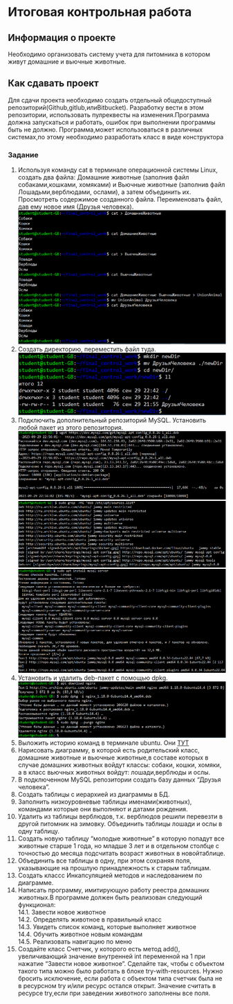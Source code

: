 # Итоговая контрольная работа 
## Информация о проекте 
Необходимо организовать систему учета для питомника в котором живут домашние и вьючные животные. 
## Как сдавать проект 
Для сдачи проекта необходимо создать отдельный общедоступный репозиторий(Github,gitlub,илиBitbucket). Разработку вести в этом репозитории, использовать пулреквесты на изменения.Программа должна запускаться и работать, ошибок при выполнении программы быть не должно. Программа,может использоваться в различных системах,по этому необходимо разработать класс в виде конструктора
### Задание 
1. Используя команду cat в терминале операционной системы Linux, создать два файла: Домашние животные (заполнив файл собаками,кошками, хомяками) и Вьючные животные (заполнив файл Лошадьми,верблюдами, ослами), а затем объединить их. Просмотреть содержимое созданного файла. Переименовать файл, дав ему новое имя (Друзья человека). 
![Задание 1](https://github.com/EvgenyVolenko/Final_control_work_on_the_specialization_block/blob/main/Pictures/task_1.jpg)
2. Создать директорию, переместить файл туда. 
![Задание 2](https://github.com/EvgenyVolenko/Final_control_work_on_the_specialization_block/blob/main/Pictures/task_2.jpg)
3. Подключить дополнительный репозиторий MySQL. Установить любой пакет из этого репозитория. 
![Задание 3_1](https://github.com/EvgenyVolenko/Final_control_work_on_the_specialization_block/blob/main/Pictures/task_3_1.jpg)
![Задание 3_2](https://github.com/EvgenyVolenko/Final_control_work_on_the_specialization_block/blob/main/Pictures/task_3_2.jpg)
![Задание 3_3](https://github.com/EvgenyVolenko/Final_control_work_on_the_specialization_block/blob/main/Pictures/task_3_3.jpg)
4. Установить и удалить deb-пакет с помощью dpkg. 
![Задание 4](https://github.com/EvgenyVolenko/Final_control_work_on_the_specialization_block/blob/main/Pictures/task_4.jpg)
5. Выложить историю команд в терминале ubuntu.
Они [ТУТ](https://github.com/EvgenyVolenko/Final_control_work_on_the_specialization_block/blob/main/History.txt)
6. Нарисовать диаграмму, в которой есть родительский класс, домашние животные и вьючные животные,в составе которых в случае домашних животных войдут классы: собаки, кошки, хомяки, а в класс вьючных животных войдут: лошади,верблюды и ослы.
7. В подключенном MySQL репозитории создать базу данных “Друзья человека”.
8. Создать таблицы с иерархией из диаграммы в БД.
9. Заполнить низкоуровневые таблицы именами(животных), командами которые они выполняют и датами рождения.
10. Удалить из таблицы верблюдов, т.к. верблюдов решили перевезти в другой питомник на зимовку. Объединить таблицы лошади и ослы в одну таблицу.
11. Создать новую таблицу “молодые животные” в которую попадут все животные старше 1 года, но младше 3 лет и в отдельном столбце с точностью до месяца подсчитать возраст животных в новойтаблице.
12. Объединить все таблицы в одну, при этом сохраняя поля, указывающие на прошлую принадлежность к старым таблицам. 
13. Создать классс Инкапсуляцией методов и наследованием по диаграмме.
14. Написать программу, имитирующую работу реестра домашних животных.В программе должен быть реализован следующий функционал:\
    14.1. Завести новое животное\
    14.2. Определять животное в правильный класс\
    14.3. Увидеть список команд, которые выполняет животное\
    14.4. Обучить животное новым командам\
    14.5. Реализовать навигацию по меню 
15. Создайте класс Счетчик, у которого есть метод add(), увеличивающий значение внутренней int переменной на 1 при нажатие “Завести новое животное”. Сделайте так, чтобы с объектом такого типа можно было работать в блоке try-with-resources. Нужно бросить исключение, если работа с объектом типа счетчик была не в ресурсном try и/или ресурс остался открыт. Значение считать в ресурсе try,если при заведении животного заполнены все поля.